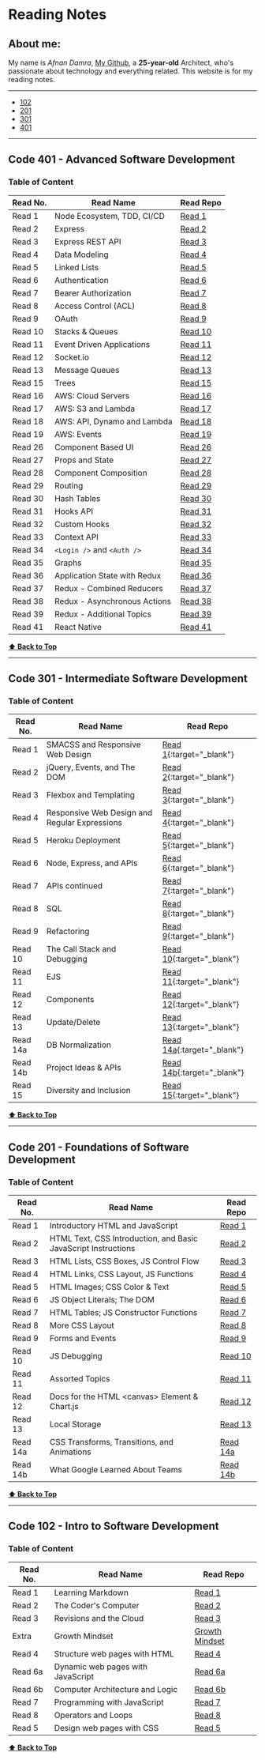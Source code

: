 # Reading Notes

<div id="top"></div>

## About me:
My name is _Afnan Damra_, [My Github](https://github.com/afnandamra), a __25-year-old__ Architect, who's passionate about technology and everything related. This website is for my reading notes.

----

- [102](#102)
- [201](#201)
- [301](#301)
- [401](#401)

----

<div id="401"></div>

## Code 401 - Advanced Software Development

### Table of Content

| Read No. | Read Name | Read Repo |
| --- | --- | --- |
| Read 1 | Node Ecosystem, TDD, CI/CD | [Read 1](https://afnandamra.github.io/reading-notes/401/class-01) |
| Read 2 | Express | [Read 2](https://afnandamra.github.io/reading-notes/401/class-02) |
| Read 3 | Express REST API | [Read 3](https://afnandamra.github.io/reading-notes/401/class-03) |
| Read 4 | Data Modeling | [Read 4](https://afnandamra.github.io/reading-notes/401/class-04) |
| Read 5 | Linked Lists | [Read 5](https://afnandamra.github.io/reading-notes/401/class-05) |
| Read 6 | Authentication | [Read 6](https://afnandamra.github.io/reading-notes/401/class-06) |
| Read 7 | Bearer Authorization | [Read 7](https://afnandamra.github.io/reading-notes/401/class-07) |
| Read 8 | Access Control (ACL) | [Read 8](https://afnandamra.github.io/reading-notes/401/class-08) |
| Read 9 | OAuth | [Read 9](https://afnandamra.github.io/reading-notes/401/class-09) |
| Read 10 | Stacks & Queues | [Read 10](https://afnandamra.github.io/reading-notes/401/class-10) |
| Read 11 | Event Driven Applications | [Read 11](https://afnandamra.github.io/reading-notes/401/class-11) |
| Read 12 | Socket.io | [Read 12](https://afnandamra.github.io/reading-notes/401/class-12) |
| Read 13 | Message Queues | [Read 13](https://afnandamra.github.io/reading-notes/401/class-13) |
| Read 15 | Trees | [Read 15](https://afnandamra.github.io/reading-notes/401/class-15) |
| Read 16 | AWS: Cloud Servers | [Read 16](https://afnandamra.github.io/reading-notes/401/class-16) |
| Read 17 | AWS: S3 and Lambda | [Read 17](https://afnandamra.github.io/reading-notes/401/class-17) |
| Read 18 | AWS: API, Dynamo and Lambda | [Read 18](https://afnandamra.github.io/reading-notes/401/class-18) |
| Read 19 | AWS: Events | [Read 19](https://afnandamra.github.io/reading-notes/401/class-19) |
| Read 26 | Component Based UI | [Read 26](https://afnandamra.github.io/reading-notes/401/class-26) |
| Read 27 | Props and State | [Read 27](https://afnandamra.github.io/reading-notes/401/class-27) |
| Read 28 | Component Composition | [Read 28](https://afnandamra.github.io/reading-notes/401/class-28) |
| Read 29 | Routing | [Read 29](https://afnandamra.github.io/reading-notes/401/class-29) |
| Read 30 | Hash Tables | [Read 30](https://afnandamra.github.io/reading-notes/401/class-30) |
| Read 31 | Hooks API | [Read 31](https://afnandamra.github.io/reading-notes/401/class-31) |
| Read 32 | Custom Hooks | [Read 32](https://afnandamra.github.io/reading-notes/401/class-32) |
| Read 33 | Context API | [Read 33](https://afnandamra.github.io/reading-notes/401/class-33) |
| Read 34 | `<Login />` and `<Auth />` | [Read 34](https://afnandamra.github.io/reading-notes/401/class-34) |
| Read 35 | Graphs | [Read 35](https://afnandamra.github.io/reading-notes/401/class-35) |
| Read 36 | Application State with Redux | [Read 36](https://afnandamra.github.io/reading-notes/401/class-36) |
| Read 37 | Redux - Combined Reducers | [Read 37](https://afnandamra.github.io/reading-notes/401/class-37) |
| Read 38 | Redux - Asynchronous Actions | [Read 38](https://afnandamra.github.io/reading-notes/401/class-38) |
| Read 39 | Redux - Additional Topics | [Read 39](https://afnandamra.github.io/reading-notes/401/class-39) |
| Read 41 | React Native | [Read 41](https://afnandamra.github.io/reading-notes/401/class-41) |

**[⬆ Back to Top](#top)**

----

<div id="301"></div>

## Code 301 - Intermediate Software Development

### Table of Content

| Read No. | Read Name | Read Repo |
| --- | --- | --- |
| Read 1 | SMACSS and Responsive Web Design | [Read 1](https://afnandamra.github.io/reading-notes/301/301-01){:target="_blank"} |
| Read 2 | jQuery, Events, and The DOM | [Read 2](https://afnandamra.github.io/reading-notes/301/301-02){:target="_blank"} |
| Read 3 | Flexbox and Templating | [Read 3](https://afnandamra.github.io/reading-notes/301/301-03){:target="_blank"} |
| Read 4 | Responsive Web Design and Regular Expressions | [Read 4](https://afnandamra.github.io/reading-notes/301/301-04){:target="_blank"} |
| Read 5 | Heroku Deployment | [Read 5](https://afnandamra.github.io/reading-notes/301/301-05){:target="_blank"} |
| Read 6 | Node, Express, and APIs | [Read 6](https://afnandamra.github.io/reading-notes/301/301-06){:target="_blank"} |
| Read 7 | APIs continued | [Read 7](https://afnandamra.github.io/reading-notes/301/301-07){:target="_blank"} |
| Read 8 | SQL | [Read 8](https://afnandamra.github.io/reading-notes/301/301-08){:target="_blank"} |
| Read 9 | Refactoring | [Read 9](https://afnandamra.github.io/reading-notes/301/301-09){:target="_blank"} |
| Read 10 | The Call Stack and Debugging | [Read 10](https://afnandamra.github.io/reading-notes/301/301-10){:target="_blank"} |
| Read 11 | EJS | [Read 11](https://afnandamra.github.io/reading-notes/301/301-11){:target="_blank"} |
| Read 12 | Components | [Read 12](https://afnandamra.github.io/reading-notes/301/301-12){:target="_blank"} |
| Read 13 | Update/Delete | [Read 13](https://afnandamra.github.io/reading-notes/301/301-13){:target="_blank"} |
| Read 14a | DB Normalization | [Read 14a](https://afnandamra.github.io/reading-notes/301/301-14a){:target="_blank"} |
| Read 14b | Project Ideas & APIs | [Read 14b](https://afnandamra.github.io/reading-notes/301/301-14b){:target="_blank"} |
| Read 15 | Diversity and Inclusion | [Read 15](https://afnandamra.github.io/reading-notes/301/301-15){:target="_blank"} |

**[⬆ Back to Top](#top)**

----

<div id="201"></div>

## Code 201 - Foundations of Software Development

### Table of Content

| Read No. | Read Name | Read Repo |
| --- | --- | --- |
| Read 1 | Introductory HTML and JavaScript | [Read 1](https://afnandamra.github.io/reading-notes/201/class-01) |
| Read 2 | HTML Text, CSS Introduction, and Basic JavaScript Instructions | [Read 2](https://afnandamra.github.io/reading-notes/201/class-02) |
| Read 3 | HTML Lists, CSS Boxes, JS Control Flow | [Read 3](https://afnandamra.github.io/reading-notes/201/class-03) |
| Read 4 | HTML Links, CSS Layout, JS Functions | [Read 4](https://afnandamra.github.io/reading-notes/201/class-04) |
| Read 5 | HTML Images; CSS Color & Text | [Read 5](https://afnandamra.github.io/reading-notes/201/class-05) |
| Read 6 |  JS Object Literals; The DOM | [Read 6](https://afnandamra.github.io/reading-notes/201/class-06) |
| Read 7 | HTML Tables; JS Constructor Functions | [Read 7](https://afnandamra.github.io/reading-notes/201/class-07) |
| Read 8 | More CSS Layout | [Read 8](https://afnandamra.github.io/reading-notes/201/class-08) |
| Read 9 | Forms and Events | [Read 9](https://afnandamra.github.io/reading-notes/201/class-09) |
| Read 10 | JS Debugging | [Read 10](https://afnandamra.github.io/reading-notes/201/class-10) |
| Read 11 | Assorted Topics | [Read 11](https://afnandamra.github.io/reading-notes/201/class-11) |
| Read 12 | Docs for the HTML \<canvas\> Element & Chart.js | [Read 12](https://afnandamra.github.io/reading-notes/201/class-12) |
| Read 13 | Local Storage | [Read 13](https://afnandamra.github.io/reading-notes/201/class-13) |
| Read 14a | CSS Transforms, Transitions, and Animations | [Read 14a](https://afnandamra.github.io/reading-notes/201/class-14a) |
| Read 14b | What Google Learned About Teams | [Read 14b](https://afnandamra.github.io/reading-notes/201/class-14b) |

**[⬆ Back to Top](#top)**

----

<div id="102"></div>

## Code 102 - Intro to Software Development

### Table of Content

| Read No. | Read Name | Read Repo |
| --- | --- | --- |
| Read 1 | Learning Markdown | [Read 1](https://afnandamra.github.io/reading-notes/102/Read%201) |
| Read 2 | The Coder's Computer | [Read 2](https://afnandamra.github.io/reading-notes/102/Read%202) |
| Read 3 | Revisions and the Cloud | [Read 3](https://afnandamra.github.io/reading-notes/102/Read%203) |
| Extra | Growth Mindset | [Growth Mindset](https://afnandamra.github.io/reading-notes/102/Growth%20Mindset) |
| Read 4 | Structure web pages with HTML | [Read 4](https://afnandamra.github.io/reading-notes/102/Read%204) |
| Read 6a | Dynamic web pages with JavaScript | [Read 6a](https://afnandamra.github.io/reading-notes/102/Read%206a) |
| Read 6b | Computer Architecture and Logic | [Read 6b](https://afnandamra.github.io/reading-notes/102/Read%206b) |
| Read 7 | Programming with JavaScript | [Read 7](https://afnandamra.github.io/reading-notes/102/Read%207) |
| Read 8 | Operators and Loops | [Read 8](https://afnandamra.github.io/reading-notes/102/Read%208) |
| Read 5 | Design web pages with CSS | [Read 5](https://afnandamra.github.io/reading-notes/102/Read%205)

**[⬆ Back to Top](#top)**